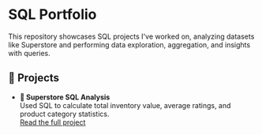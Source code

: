# SQL Portfolio

This repository showcases SQL projects I've worked on, analyzing datasets like Superstore and performing data exploration, aggregation, and insights with queries.

## 📁 Projects

- **🏬 Superstore SQL Analysis**  
  Used SQL to calculate total inventory value, average ratings, and product category statistics.  
  [Read the full project](./Superstore/README.md)
